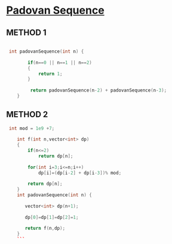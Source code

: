 <h1><a href="https://www.geeksforgeeks.org/problems/padovan-sequence2855/1" target="_blank">Padovan Sequence</a></h1>

## METHOD 1

```cpp

 int padovanSequence(int n) {
        
        if(n==0 || n==1 || n==2)
        {
            return 1;
        }
        
         return padovanSequence(n-2) + padovanSequence(n-3);
    }
```

## METHOD 2

```cpp
 int mod = 1e9 +7;
    
    int f(int n,vector<int> dp)
    {
        if(n<=2)
            return dp[n];
        
        for(int i=3;i<=n;i++)
            dp[i]=(dp[i-2] + dp[i-3])% mod;
            
        return dp[n];
    }
    int padovanSequence(int n) {
        
       vector<int> dp(n+1);
       
       dp[0]=dp[1]=dp[2]=1;
       
       return f(n,dp);
    }
    ```